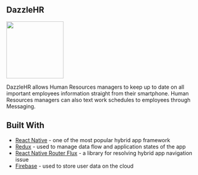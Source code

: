 ## DazzleHR

<img src="https://lh3.googleusercontent.com/aomHjXLr8v1IbhdlpgCYTCEMtsBH-qe0xkYvrNa5jm_j_Qcl6rXrdwTFGTu5NSc3Eg=s360-rw" data-canonical-src="https://gyazo.com/eb5c5741b6a9a16c692170a41a49c858.png" width="150" />

DazzleHR allows Human Resources managers to keep up to date on all important employees information straight from their smartphone. Human Resources managers can also text work schedules to employees through Messaging.

## Built With

* [React Native](https://facebook.github.io/react-native/) - one of the most popular hybrid app framework
* [Redux](https://redux.js.org/) - used to manage data flow and application states of the app
* [React Native Router Flux](https://github.com/viccalexander/Chameleon) - a library for resolving hybrid app navigation issue
* [Firebase](https://firebase.google.com/) - used to store user data on the cloud

